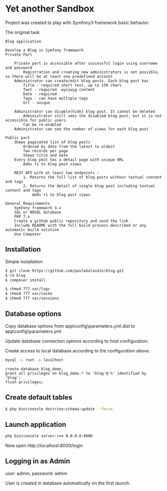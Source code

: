Yet another Sandbox
====

Project was created to play with Symfony3 framework basic behavior.

The original task

```text
Blog application

Develop a Blog in Symfony framework
Private Part

    Private part is accessible after successful login using username and password
        Registration and creating new administrators is not possible, so there will be at least one predefined account
    Administrator can create/edit blog posts. Each blog post has
        Title - required short text, up to 150 chars
        Text - required  wysiwyg content
        Date - required
        Tags - can have multiple tags
        Url - unique

    Administrator can disable(hide) blog post. It cannot be deleted
        Administrator still sees the disabled blog post, but it is not accessible for public users.
        Can be re-enabled
    Administrator can see the number of views for each blog post

Public part
    Shows paginated list of blog posts
        Ordered by date from the latest to oldest
        Two records per page
        Shows title and date
    Every blog post has a detail page with unique URL
        Adds +1 to blog post views

    REST API with at least two endpoints :
        1. Returns the full list of blog posts without textual content and tags
        2. Returns the detail of single blog post including textual content and tags
            Adds +1 to blog post views

General Requirements
    Symfony framework 3.x
    SQL or NOSQL database
    PHP 7.x
    Create a github public repository and send the link
    Include README with the full build process described or any automatic build solution
    Use Composer
```

## Installation

Simple installation

```bash
$ git clone https://github.com/pavlobalandin/blog.git
$ cd blog
$ composer install

$ chmod 777 var/logs
$ chmod 777 var/cache
$ chmod 777 var/sessions
```

## Database options

Copy database options from app\config\parameters.yml.dist to app\config\parameters.yml

Update database connection options according to host configuration.

Create access to local database according to the configuration above.

```bash
mysql -u root -p localhost
```

```mysql
create database blog_demo;
grant all privileges on blog_demo.* to 'blog'@'%' identified by 'blog';
flush privileges;
```

## Create default tables

```bash
$ php bin/console doctrine:schema:update --force
```

## Launch application

```bash
php bin/console server:run 0.0.0.0:8000
```

Now open http://localhost:8000/login

## Logging in as Admin

user: admin, password: admin

User is created in database automatically on the first launch.